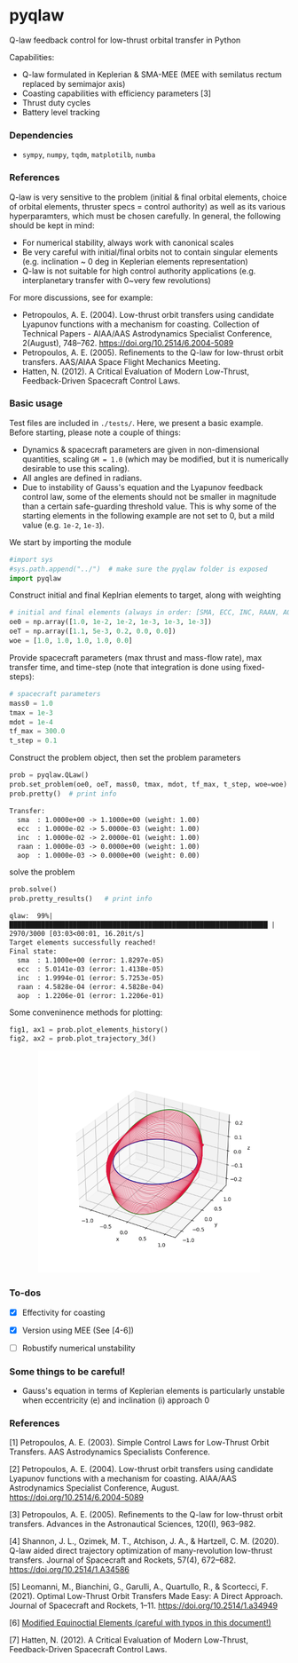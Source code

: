 # pyqlaw
Q-law feedback control for low-thrust orbital transfer in Python

Capabilities:

- Q-law formulated in Keplerian & SMA-MEE (MEE with semilatus rectum replaced by semimajor axis)
- Coasting capabilities with efficiency parameters [3]
- Thrust duty cycles
- Battery level tracking


### Dependencies

- `sympy`, `numpy`, `tqdm`, `matplotilb`, `numba`

### References

Q-law is very sensitive to the problem (initial & final orbital elements, choice of orbital elements, thruster specs = control authority) as well as its various hyperparamters, which must be chosen carefully. 
In general, the following should be kept in mind:

- For numerical stability, always work with canonical scales
- Be very careful with initial/final orbits not to contain singular elements (e.g. inclination ~ 0 deg in Keplerian elements representation)
- Q-law is not suitable for high control authority applications (e.g. interplanetary transfer with 0~very few revolutions)


For more discussions, see for example: 

- Petropoulos, A. E. (2004). Low-thrust orbit transfers using candidate Lyapunov functions with a mechanism for coasting. Collection of Technical Papers - AIAA/AAS Astrodynamics Specialist Conference, 2(August), 748–762. https://doi.org/10.2514/6.2004-5089
- Petropoulos, A. E. (2005). Refinements to the Q-law for low-thrust orbit transfers. AAS/AIAA Space Flight Mechanics Meeting.
- Hatten, N. (2012). A Critical Evaluation of Modern Low-Thrust, Feedback-Driven Spacecraft Control Laws.


### Basic usage

Test files are included in `./tests/`. Here, we present a basic example. Before starting, please note a couple of things:

- Dynamics & spacecraft parameters are given in non-dimensional quantities, scaling `GM = 1.0` (which may be modified, but it is numerically desirable to use this scaling). 
- All angles are defined in radians.
- Due to instability of Gauss's equation and the Lyapunov feedback control law, some of the elements should not be smaller in magnitude than a certain safe-guarding threshold value. This is why some of the starting elements in the following example are not set to 0, but a mild value (e.g. `1e-2`, `1e-3`). 

We start by importing the module

```python
#import sys
#sys.path.append("../")  # make sure the pyqlaw folder is exposed
import pyqlaw
```

Construct initial and final Keplrian elements to target, along with weighting

```python
# initial and final elements (always in order: [SMA, ECC, INC, RAAN, AOP, TA])
oe0 = np.array([1.0, 1e-2, 1e-2, 1e-3, 1e-3, 1e-3])
oeT = np.array([1.1, 5e-3, 0.2, 0.0, 0.0])
woe = [1.0, 1.0, 1.0, 1.0, 0.0]
```

Provide spacecraft parameters (max thrust and mass-flow rate), max transfer time, and time-step (note that integration is done using fixed-steps):

```python
# spacecraft parameters
mass0 = 1.0
tmax = 1e-3
mdot = 1e-4
tf_max = 300.0
t_step = 0.1
```

Construct the problem object, then set the problem parameters

```python
prob = pyqlaw.QLaw()
prob.set_problem(oe0, oeT, mass0, tmax, mdot, tf_max, t_step, woe=woe)
prob.pretty()  # print info
```

```
Transfer:
  sma  : 1.0000e+00 -> 1.1000e+00 (weight: 1.00)
  ecc  : 1.0000e-02 -> 5.0000e-03 (weight: 1.00)
  inc  : 1.0000e-02 -> 2.0000e-01 (weight: 1.00)
  raan : 1.0000e-03 -> 0.0000e+00 (weight: 1.00)
  aop  : 1.0000e-03 -> 0.0000e+00 (weight: 0.00)
```

solve the problem

```python
prob.solve()
prob.pretty_results()   # print info
```

```
qlaw:  99%|█████████████████████████████████████████████████████████████████▏| 2970/3000 [03:03<00:01, 16.20it/s]
Target elements successfully reached!
Final state:
  sma  : 1.1000e+00 (error: 1.8297e-05)
  ecc  : 5.0141e-03 (error: 1.4138e-05)
  inc  : 1.9994e-01 (error: 5.7253e-05)
  raan : 4.5828e-04 (error: 4.5828e-04)
  aop  : 1.2206e-01 (error: 1.2206e-01)
```

Some conveninence methods for plotting:

```python
fig1, ax1 = prob.plot_elements_history()
fig2, ax2 = prob.plot_trajectory_3d()
```

<p align="center">
  <img src="./plots//transfer_eg_3dtraj.png" width="400" title="transfer">
</p>


### To-dos
- [x] Effectivity for coasting
- [x] Version using MEE (See [4-6])
- [ ] Robustify numerical unstability


### Some things to be careful!

- Gauss's equation in terms of Keplerian elements is particularly unstable when eccentricity (e) and inclination (i) approach 0


### References

[1] Petropoulos, A. E. (2003). Simple Control Laws for Low-Thrust Orbit Transfers. AAS Astrodynamics Specialists Conference.

[2] Petropoulos, A. E. (2004). Low-thrust orbit transfers using candidate Lyapunov functions with a mechanism for coasting. AIAA/AAS Astrodynamics Specialist Conference, August. https://doi.org/10.2514/6.2004-5089

[3] Petropoulos, A. E. (2005). Refinements to the Q-law for low-thrust orbit transfers. Advances in the Astronautical Sciences, 120(I), 963–982.

[4] Shannon, J. L., Ozimek, M. T., Atchison, J. A., & Hartzell, C. M. (2020). Q-law aided direct trajectory optimization of many-revolution low-thrust transfers. Journal of Spacecraft and Rockets, 57(4), 672–682. https://doi.org/10.2514/1.A34586

[5] Leomanni, M., Bianchini, G., Garulli, A., Quartullo, R., & Scortecci, F. (2021). Optimal Low-Thrust Orbit Transfers Made Easy: A Direct Approach. Journal of Spacecraft and Rockets, 1–11. https://doi.org/10.2514/1.a34949

[6] [Modified Equinoctial Elements (careful with typos in this document!)](https://spsweb.fltops.jpl.nasa.gov/portaldataops/mpg/MPG_Docs/Source%20Docs/EquinoctalElements-modified.pdf)

[7] Hatten, N. (2012). A Critical Evaluation of Modern Low-Thrust, Feedback-Driven Spacecraft Control Laws.